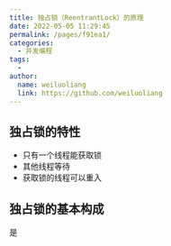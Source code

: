 ```yaml
---
title: 独占锁（ReentrantLock）的原理
date: 2022-05-05 11:29:45
permalink: /pages/f91ea1/
categories:
  - 并发编程
tags:
  - 
author: 
  name: weiluoliang
  link: https://github.com/weiluoliang
---
```



## 独占锁的特性
  - 只有一个线程能获取锁
  - 其他线程等待
  - 获取锁的线程可以重入


## 独占锁的基本构成

  

是
